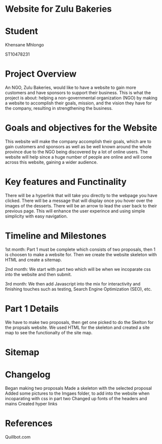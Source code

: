# Website for Zulu Bakeries

# Student

Khensane Mhlongo

ST10478231

# Project Overview

An NGO, Zulu Bakeries, would like to have a website to gain more customers and have sponsors to support their business. This is what the project is about: helping a non-governmental organization (NGO) by making a website to accomplish their goals, mission, and the vision they have for the company, resulting in strengthening the business. 

# Goals and objectives for the Website

This website will make the company accomplish their goals, which are to gain customers and sponsors as well as be well known around the whole province due to the NGO being discovered by a lot of online users. The website will help since a huge number of people are online and will come across this website, gaining a wider audience.

# Key features and Functinality

There will be a hyperlink that will take you directly to the webpage you have clicked. There will be a message that will display once you hover over the images of the desserts. There will be an arrow to lead the user back to their previous page. This will enhance the user experince and using simple simplicity with easy navigation.

# Timeline and Milestones

1st month:
Part 1 must be complete which consists of two proposals, then 1 is choosen to make a website for. Then we create the website skeleton with HTML and create a sitemap.

2nd month:
We start with part two which will be when we incoparate css into the website and then submit.

3rd month: We then add Javascript into the mix for interactivity and finishing touches such as testing, Search Engine Optimization (SEO), etc.


# Part 1 Details
We have to make two proposals, then get one picked to do the Skelton for the propsals website. We used HTML for the skeleton and created a site map to see the functionalty of the site map.

# Sitemap

# Changelog
Began making two proposals
Made a skeleton with the selected proposal
Added some pictures to the Imgaes folder, to add into the website when incoparating with css in part two
Changed up fonts of the headers and mains
Created hyper links

# References 

Quillbot.com
